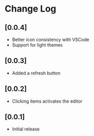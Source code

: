 # Change Log

## [0.0.4]
- Better icon consistency with VSCode
- Support for light themes

## [0.0.3]
- Added a refresh button

## [0.0.2]
- Clicking items activates the editor

## [0.0.1]
- Initial release
